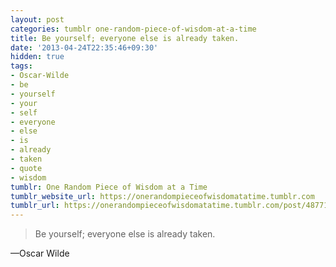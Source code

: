 ```yaml
---
layout: post
categories: tumblr one-random-piece-of-wisdom-at-a-time
title: Be yourself; everyone else is already taken.
date: '2013-04-24T22:35:46+09:30'
hidden: true
tags:
- Oscar-Wilde
- be
- yourself
- your
- self
- everyone
- else
- is
- already
- taken
- quote
- wisdom
tumblr: One Random Piece of Wisdom at a Time
tumblr_website_url: https://onerandompieceofwisdomatatime.tumblr.com
tumblr_url: https://onerandompieceofwisdomatatime.tumblr.com/post/48771149210/be-yourself-everyone-else-is-already-taken
---
```

> Be yourself; everyone else is already taken.

—Oscar Wilde
